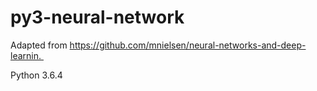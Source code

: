 # py3-neural-network


Adapted from https://github.com/mnielsen/neural-networks-and-deep-learnin. 

Python 3.6.4

  
